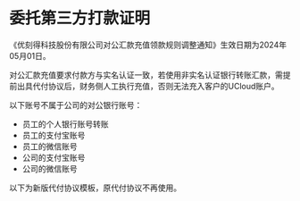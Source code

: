 

# 委托第三方打款证明

《优刻得科技股份有限公司对公汇款充值领款规则调整通知》生效日期为2024年05月01日。

对公汇款充值要求付款方与实名认证一致，若使用非实名认证银行转账汇款，需提前出具代付协议后，财务侧人工执行充值，否则无法充入客户的UCloud账户。

以下账号不属于公司的对公银行账号：

  - 员工的个人银行账号转账
  - 员工的支付宝账号
  - 员工的微信账号
  - 公司的支付宝账号
  - 公司的微信账号

以下为新版代付协议模板，原代付协议不再使用。
